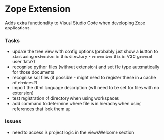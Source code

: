 Zope Extension
==============

Adds extra functionality to Visual Studio Code when developing Zope applications.

### Tasks

 - update the tree view with config options (probably just show a button to start using extension in this directory - remember this in VSC general user data?)
 - recognise python files (without extension) and set file type automatically for those documents
 - recognise sql files (if possible - might need to register these in a cache of choices?)
 - import the dtml language description (will need to be set for files with no extension)
 - test registration of directory when using workspaces
 - add command to determine where file is in hierachy when using references that look them up

### Issues

 - need to access is project logic in the viewsWelcome section